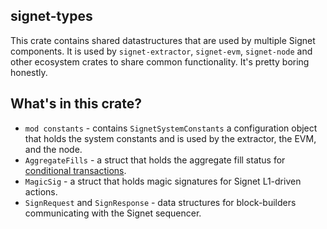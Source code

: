 ## signet-types

This crate contains shared datastructures that are used by multiple Signet
components. It is used by `signet-extractor`, `signet-evm`, `signet-node` and
other ecosystem crates to share common functionality. It's pretty boring
honestly.

## What's in this crate?

- `mod constants` - contains `SignetSystemConstants` a configuration object that
  holds the system constants and is used by the extractor, the EVM, and the
  node.
- `AggregateFills` - a struct that holds the aggregate fill status for
  [conditional transactions].
- `MagicSig` - a struct that holds magic signatures for Signet L1-driven
  actions.
- `SignRequest` and `SignResponse` - data structures for block-builders
  communicating with the Signet sequencer.

[conditional transactions]: https://docs.signet.sh/learn-about-signet/cross-chain-transfers-on-signet
